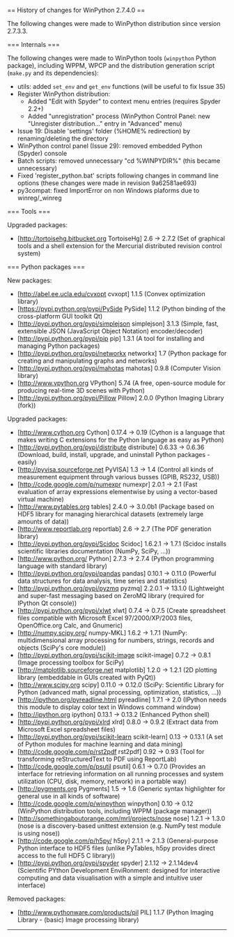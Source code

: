 ﻿== History of changes for WinPython 2.7.4.0 ==

The following changes were made to WinPython distribution since version 2.7.3.3.

=== Internals ===

The following changes were made to WinPython tools (`winpython` Python package), including WPPM, WPCP and the distribution generation script (`make.py` and its dependencies):
  * utils: added `set_env` and `get_env` functions (will be useful to fix Issue 35)
  * Register WinPython distribution:
    * Added "Edit with Spyder" to context menu entries (requires Spyder 2.2+)
    * Added "unregistration" process (WinPython Control Panel: new "Unregister distribution..." entry in "Advanced" menu)
  * Issue 19: Disable 'settings' folder (%HOME% redirection) by renaming/deleting the directory
  * WinPython control panel (Issue 29): removed embedded Python (Spyder) console
  * Batch scripts: removed unnecessary "cd %WINPYDIR%" (this became unnecessary)
  * Fixed 'register_python.bat' scripts following changes in command line options (these changes were made in revision 9a62581ae693)
  * py3compat: fixed ImportError on non Windows plaforms due to winreg/_winreg

=== Tools ===

Upgraded packages:

  * [http://tortoisehg.bitbucket.org TortoiseHg] 2.6 → 2.7.2 (Set of graphical tools and a shell extension for the Mercurial distributed revision control system)

=== Python packages ===

New packages:

  * [http://abel.ee.ucla.edu/cvxopt cvxopt] 1.1.5 (Convex optimization library)
  * [https://pypi.python.org/pypi/PySide PySide] 1.1.2 (Python binding of the cross-platform GUI toolkit Qt)
  * [http://pypi.python.org/pypi/simplejson simplejson] 3.1.3 (Simple, fast, extensible JSON (JavaScript Object Notation) encoder/decoder)
  * [http://pypi.python.org/pypi/pip pip] 1.3.1 (A tool for installing and managing Python packages)
  * [http://pypi.python.org/pypi/networkx networkx] 1.7 (Python package for creating and manipulating graphs and networks)
  * [http://pypi.python.org/pypi/mahotas mahotas] 0.9.8 (Computer Vision library)
  * [http://www.vpython.org VPython] 5.74 (A free, open-source module for producing real-time 3D scenes with Python)
  * [http://pypi.python.org/pypi/Pillow Pillow] 2.0.0 (Python Imaging Library (fork))

Upgraded packages:

  * [http://www.cython.org Cython] 0.17.4 → 0.19 (Cython is a language that makes writing C extensions for the Python language as easy as Python)
  * [http://pypi.python.org/pypi/distribute distribute] 0.6.33 → 0.6.36 (Download, build, install, upgrade, and uninstall Python packages - easily)
  * [http://pyvisa.sourceforge.net PyVISA] 1.3 → 1.4 (Control all kinds of measurement equipment through various busses (GPIB, RS232, USB))
  * [http://code.google.com/p/numexpr numexpr] 2.0.1 → 2.1 (Fast evaluation of array expressions elementwise by using a vector-based virtual machine)
  * [http://www.pytables.org tables] 2.4.0 → 3.0.0b1 (Package based on HDF5 library for managing hierarchical datasets (extremely large amounts of data))
  * [http://www.reportlab.org reportlab] 2.6 → 2.7 (The PDF generation library)
  * [http://pypi.python.org/pypi/Scidoc Scidoc] 1.6.2.1 → 1.7.1 (Scidoc installs scientific libraries documentation (NumPy, SciPy, ...))
  * [http://www.python.org/ Python] 2.7.3 → 2.7.4 (Python programming language with standard library)
  * [http://pypi.python.org/pypi/pandas pandas] 0.10.1 → 0.11.0 (Powerful data structures for data analysis, time series and statistics)
  * [http://pypi.python.org/pypi/pyzmq pyzmq] 2.2.0.1 → 13.1.0 (Lightweight and super-fast messaging based on ZeroMQ library (required for IPython Qt console))
  * [http://pypi.python.org/pypi/xlwt xlwt] 0.7.4 → 0.7.5 (Create spreadsheet files compatible with Microsoft Excel 97/2000/XP/2003 files, OpenOffice.org Calc, and Gnumeric)
  * [http://numpy.scipy.org/ numpy-MKL] 1.6.2 → 1.7.1 (NumPy: multidimensional array processing for numbers, strings, records and objects (SciPy's core module))
  * [http://pypi.python.org/pypi/scikit-image scikit-image] 0.7.2 → 0.8.1 (Image processing toolbox for SciPy)
  * [http://matplotlib.sourceforge.net matplotlib] 1.2.0 → 1.2.1 (2D plotting library (embeddable in GUIs created with PyQt))
  * [http://www.scipy.org scipy] 0.11.0 → 0.12.0 (SciPy: Scientific Library for Python (advanced math, signal processing, optimization, statistics, ...))
  * [http://ipython.org/pyreadline.html pyreadline] 1.7.1 → 2.0 (IPython needs this module to display color text in Windows command window)
  * [http://ipython.org ipython] 0.13.1 → 0.13.2 (Enhanced Python shell)
  * [http://pypi.python.org/pypi/xlrd xlrd] 0.8.0 → 0.9.2 (Extract data from Microsoft Excel spreadsheet files)
  * [http://pypi.python.org/pypi/scikit-learn scikit-learn] 0.13 → 0.13.1 (A set of Python modules for machine learning and data mining)
  * [http://code.google.com/p/rst2pdf rst2pdf] 0.92 → 0.93 (Tool for transforming reStructuredText to PDF using ReportLab)
  * [http://code.google.com/p/psutil psutil] 0.6.1 → 0.7.0 (Provides an interface for retrieving information on all running processes and system utilization (CPU, disk, memory, network) in a portable way)
  * [http://pygments.org Pygments] 1.5 → 1.6 (Generic syntax highlighter for general use in all kinds of software)
  * [http://code.google.com/p/winpython winpython] 0.10 → 0.12 (WinPython distribution tools, including WPPM (package manager))
  * [http://somethingaboutorange.com/mrl/projects/nose nose] 1.2.1 → 1.3.0 (nose is a discovery-based unittest extension (e.g. NumPy test module is using nose))
  * [http://code.google.com/p/h5py/ h5py] 2.1.1 → 2.1.3 (General-purpose Python interface to HDF5 files (unlike PyTables, h5py provides direct access to the full HDF5 C library))
  * [http://pypi.python.org/pypi/spyder spyder] 2.1.12 → 2.1.14dev4 (Scientific PYthon Development EnviRonment: designed for interactive computing and data visualisation with a simple and intuitive user interface)

Removed packages:

  * [http://www.pythonware.com/products/pil PIL] 1.1.7 (Python Imaging Library - (basic) Image processing library)

----
